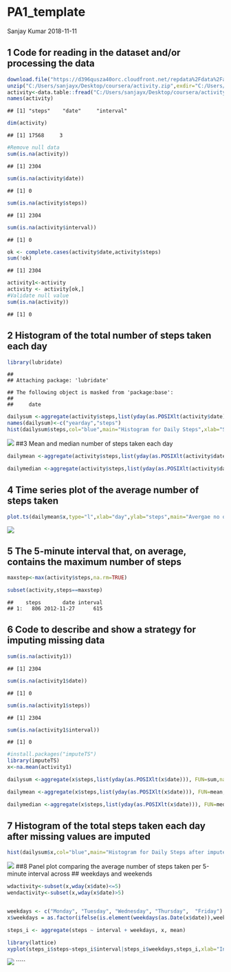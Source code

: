 PA1\_template
================
Sanjay Kumar
2018-11-11

1 Code for reading in the dataset and/or processing the data
------------------------------------------------------------

``` r
download.file("https://d396qusza40orc.cloudfront.net/repdata%2Fdata%2Factivity.zip",destfile="C:/Users/sanjayx/Desktop/coursera/activity.zip")
unzip("C:/Users/sanjayx/Desktop/coursera/activity.zip",exdir="C:/Users/sanjayx/Desktop/coursera/activity")
activity<-data.table::fread("C:/Users/sanjayx/Desktop/coursera/activity/activity.csv")
names(activity)
```

    ## [1] "steps"    "date"     "interval"

``` r
dim(activity)
```

    ## [1] 17568     3

``` r
#Remove null data
sum(is.na(activity))
```

    ## [1] 2304

``` r
sum(is.na(activity$date))
```

    ## [1] 0

``` r
sum(is.na(activity$steps))
```

    ## [1] 2304

``` r
sum(is.na(activity$interval))
```

    ## [1] 0

``` r
ok <- complete.cases(activity$date,activity$steps)
sum(!ok) 
```

    ## [1] 2304

``` r
activity1<-activity
activity <- activity[ok,]
#Validate null value
sum(is.na(activity))
```

    ## [1] 0

2 Histogram of the total number of steps taken each day
-------------------------------------------------------

``` r
library(lubridate)
```

    ## 
    ## Attaching package: 'lubridate'

    ## The following object is masked from 'package:base':
    ## 
    ##     date

``` r
dailysum <-aggregate(activity$steps,list(yday(as.POSIXlt(activity$date))), FUN=sum,na.rm=TRUE, na.action=NULL)
names(dailysum)<-c("yearday","steps")
hist(dailysum$steps,col="blue",main="Histogram for Daily Steps",xlab="Steps")
```

![](PA_template_files/figure-markdown_github/unnamed-chunk-2-1.png) \#\#3 Mean and median number of steps taken each day

``` r
dailymean <-aggregate(activity$steps,list(yday(as.POSIXlt(activity$date))), FUN=mean,na.rm=TRUE, na.action=NULL)

dailymedian <-aggregate(activity$steps,list(yday(as.POSIXlt(activity$date))), FUN=median,na.rm=TRUE,na.action=NULL)
```

4 Time series plot of the average number of steps taken
-------------------------------------------------------

``` r
plot.ts(dailymean$x,type="l",xlab="day",ylab="steps",main="Avergae no of steps taken",col="red")
```

![](PA_template_files/figure-markdown_github/unnamed-chunk-4-1.png)

5 The 5-minute interval that, on average, contains the maximum number of steps
------------------------------------------------------------------------------

``` r
maxstep<-max(activity$steps,na.rm=TRUE)

subset(activity,steps==maxstep)
```

    ##    steps       date interval
    ## 1:   806 2012-11-27      615

6 Code to describe and show a strategy for imputing missing data
----------------------------------------------------------------

``` r
sum(is.na(activity1))
```

    ## [1] 2304

``` r
sum(is.na(activity1$date))
```

    ## [1] 0

``` r
sum(is.na(activity1$steps))
```

    ## [1] 2304

``` r
sum(is.na(activity1$interval))
```

    ## [1] 0

``` r
#install.packages("imputeTS")
library(imputeTS)
x<-na.mean(activity1)

dailysum <-aggregate(x$steps,list(yday(as.POSIXlt(x$date))), FUN=sum,na.rm=TRUE, na.action=NULL)

dailymean <-aggregate(x$steps,list(yday(as.POSIXlt(x$date))), FUN=mean,na.rm=TRUE, na.action=NULL)

dailymedian <-aggregate(x$steps,list(yday(as.POSIXlt(x$date))), FUN=median,na.rm=TRUE,na.action=NULL)
```

7 Histogram of the total steps taken each day after missing values are imputed
------------------------------------------------------------------------------

``` r
hist(dailysum$x,col="blue",main="Histogram for Daily Steps after impute",xlab="Steps")
```

![](PA_template_files/figure-markdown_github/unnamed-chunk-7-1.png) \#\#8 Panel plot comparing the average number of steps taken per 5-minute interval across \#\# weekdays and weekends

``` r
wdactivity<-subset(x,wday(x$date)<=5)
wendactivity<-subset(x,wday(x$date)>5)


weekdays <- c("Monday", "Tuesday", "Wednesday", "Thursday",  "Friday")
x$weekdays = as.factor(ifelse(is.element(weekdays(as.Date(x$date)),weekdays), 1, 0))

steps_i <- aggregate(steps ~ interval + weekdays, x, mean)

library(lattice)
xyplot(steps_i$steps~steps_i$interval|steps_i$weekdays,steps_i,xlab="Interval",ylab="steps",main="Steps(5min)",type="l")
```

![](PA_template_files/figure-markdown_github/unnamed-chunk-8-1.png) \`\`\`\`\`
